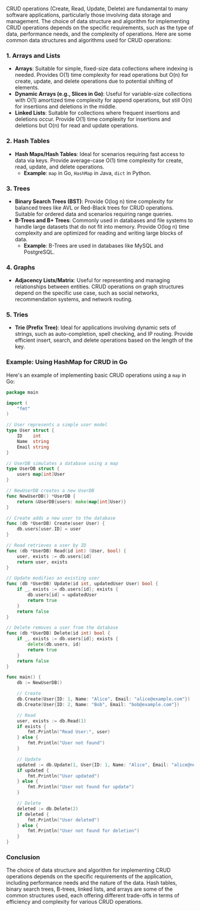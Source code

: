 CRUD operations (Create, Read, Update, Delete) are fundamental to many software applications, particularly those involving data storage and management. The choice of data structure and algorithm for implementing CRUD operations depends on the specific requirements, such as the type of data, performance needs, and the complexity of operations. Here are some common data structures and algorithms used for CRUD operations:

### 1. **Arrays and Lists**
- **Arrays**: Suitable for simple, fixed-size data collections where indexing is needed. Provides O(1) time complexity for read operations but O(n) for create, update, and delete operations due to potential shifting of elements.
- **Dynamic Arrays (e.g., Slices in Go)**: Useful for variable-size collections with O(1) amortized time complexity for append operations, but still O(n) for insertions and deletions in the middle.
- **Linked Lists**: Suitable for collections where frequent insertions and deletions occur. Provide O(1) time complexity for insertions and deletions but O(n) for read and update operations.

### 2. **Hash Tables**
- **Hash Maps/Hash Tables**: Ideal for scenarios requiring fast access to data via keys. Provide average-case O(1) time complexity for create, read, update, and delete operations.
  - **Example**: `map` in Go, `HashMap` in Java, `dict` in Python.

### 3. **Trees**
- **Binary Search Trees (BST)**: Provide O(log n) time complexity for balanced trees like AVL or Red-Black trees for CRUD operations. Suitable for ordered data and scenarios requiring range queries.
- **B-Trees and B+ Trees**: Commonly used in databases and file systems to handle large datasets that do not fit into memory. Provide O(log n) time complexity and are optimized for reading and writing large blocks of data.
  - **Example**: B-Trees are used in databases like MySQL and PostgreSQL.

### 4. **Graphs**
- **Adjacency Lists/Matrix**: Useful for representing and managing relationships between entities. CRUD operations on graph structures depend on the specific use case, such as social networks, recommendation systems, and network routing.

### 5. **Tries**
- **Trie (Prefix Tree)**: Ideal for applications involving dynamic sets of strings, such as auto-completion, spell checking, and IP routing. Provide efficient insert, search, and delete operations based on the length of the key.

### Example: Using HashMap for CRUD in Go

Here's an example of implementing basic CRUD operations using a `map` in Go:

```go
package main

import (
    "fmt"
)

// User represents a simple user model
type User struct {
    ID    int
    Name  string
    Email string
}

// UserDB simulates a database using a map
type UserDB struct {
    users map[int]User
}

// NewUserDB creates a new UserDB
func NewUserDB() *UserDB {
    return &UserDB{users: make(map[int]User)}
}

// Create adds a new user to the database
func (db *UserDB) Create(user User) {
    db.users[user.ID] = user
}

// Read retrieves a user by ID
func (db *UserDB) Read(id int) (User, bool) {
    user, exists := db.users[id]
    return user, exists
}

// Update modifies an existing user
func (db *UserDB) Update(id int, updatedUser User) bool {
    if _, exists := db.users[id]; exists {
        db.users[id] = updatedUser
        return true
    }
    return false
}

// Delete removes a user from the database
func (db *UserDB) Delete(id int) bool {
    if _, exists := db.users[id]; exists {
        delete(db.users, id)
        return true
    }
    return false
}

func main() {
    db := NewUserDB()

    // Create
    db.Create(User{ID: 1, Name: "Alice", Email: "alice@example.com"})
    db.Create(User{ID: 2, Name: "Bob", Email: "bob@example.com"})

    // Read
    user, exists := db.Read(1)
    if exists {
        fmt.Println("Read User:", user)
    } else {
        fmt.Println("User not found")
    }

    // Update
    updated := db.Update(1, User{ID: 1, Name: "Alice", Email: "alice@newdomain.com"})
    if updated {
        fmt.Println("User updated")
    } else {
        fmt.Println("User not found for update")
    }

    // Delete
    deleted := db.Delete(2)
    if deleted {
        fmt.Println("User deleted")
    } else {
        fmt.Println("User not found for deletion")
    }
}
```

### Conclusion

The choice of data structure and algorithm for implementing CRUD operations depends on the specific requirements of the application, including performance needs and the nature of the data. Hash tables, binary search trees, B-trees, linked lists, and arrays are some of the common structures used, each offering different trade-offs in terms of efficiency and complexity for various CRUD operations.